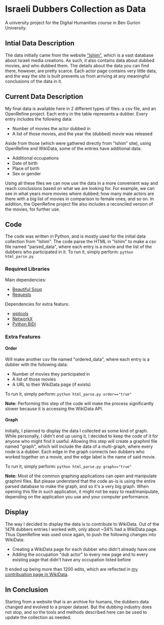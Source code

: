 # Israeli Dubbers Collection as Data
A university project for the Digital Humanities course in Ben Gurion University.

## Intial Data Description
The data initially came from the website ["Ishim"](https://www.ishim.co.il/), which is a vast database about Israeli media creations. As such, it also contains data about dubbed movies, and who dubbed them. The details about the data you can find there, however, are pretty scarce. Each actor page contains very little data, and the way the site is built prevents us from arriving at any meaningful conclusions of the data in it.

## Current Data Description
My final data is available here in 2 different types of files: a csv file, and an OpenRefine project. Each entry in the table represents a dubber. Every entry includes the following data:
* Number of movies the actor dubbed in
* A list of those movies, and the year the (dubbed) movie was released

Aside from those (which were gathered directly from "Ishim" site), using OpenRefine and WikiData, some of the entries have additional data:
* Additional occupations
* Date of birth
* Place of birth
* Sex or gender

Using all these files we can now use the data in a more convenient way and reach conclusions based on what we are looking for.
For example, we can see in what years more movies where dubbed; how many male actors are there with a big list of movies in comparison to female ones; and so on.
In addition, the OpenRefine project file also includes a reconciled version of the movies, for further use.

## Code
The code was written in Python, and is mostly used for the initial data collection from "Ishim".
The code parse the HTML in "Ishim" to make a csv file named "parsed_data", where each entry is a movie and the list of the dubbers who participated in it.
To run it, simply perform:
```python html_parse.py```

### Required Libraries
Main dependencies:
* [Beautiful Soup](https://www.crummy.com/software/BeautifulSoup/bs4/doc/)
* [Requests](https://requests.readthedocs.io/en/master/)

Dependencies for extra featurs:
* [wptools](https://github.com/siznax/wptools)
* [NetworkX](https://networkx.org/)
* [Python BiDi](https://github.com/MeirKriheli/python-bidi)

### Extra Features
#### Order
Will make another csv file named "ordered_data", where each entry is a dubber with the following data:
* Number of movies they participated in
* A list of those movies
* A URL to their WikiData page (if exists)

To run it, simply perform:
```python html_parse.py order=="true"```

**Note:** Performing this step of the code will make the process significantly slower because it is accessing the WikiData API.

#### Graph
Initially, I planned to display the data I collected as some kind of graph. While personally, I didn't end up using it, I decided to keep the code of it for anyone who might find it useful.
Allowing this step will create a graphml file named "graph", which will include the data of a multi-graph, where every node is a dubber. Each edge in the graph connects two dubbers who worked together on a movie, and the edge label is the name of said movie.

To run it, simply perform:
```python html_parse.py graph=="true"```

**Note:** Most of the common graphing applications can open and manipulate graphml files. But please understand that the code as-is is using the entire parsed database to make the graph, and so it's a very big graph. When opening this file in such application, it might not be easy to read/manipulate, depending on the application you use and your computer performance.

## Display
The way I decided to display the data is to contribute to WikiData. Out of the 1478 dubbers entries I worked with, only about ~34% had a WikiData page. Thus OpenRefine was used once again, to push the following changes into WikiData:
* Creating a WikiData page for each dubber who didn't already have one
* Adding the occupation "dub actor" to every new page and to every existing page that didn't have any occupation listed before

It ended up being more than 1200 edits, which are reflected in [my contribuation page in WikiData](https://www.wikidata.org/w/index.php?title=Special:Contributions/TsUNaMy_WaVe).

## In Conclusion
Starting from a website that is an archive for humans, the dubbers data changed and evolved to a proper dataset. But the dubbing industry does not stop, and so the tools and methods described here can be used to update the collection as needed.

